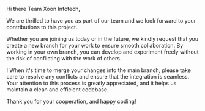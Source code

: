 Hi there Team Xoon Infotech,

We are thrilled to have you as part of our team and we look forward to your contributions to this project. 

Whether you are joining us today or in the future, we kindly request that you create a new branch for your work to ensure smooth collaboration. By working in your own branch, you can develop and experiment freely without the risk of conflicting with the work of others. 

! When it's time to merge your changes into the main branch, please take care to resolve any conflicts and ensure that the integration is seamless. Your attention to this process is greatly appreciated, and it helps us maintain a clean and efficient codebase. 

Thank you for your cooperation, and happy coding!
